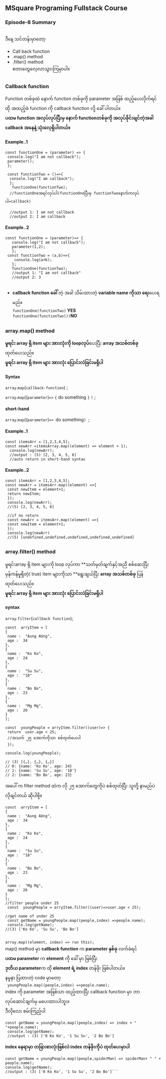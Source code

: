 ﻿## MSquare Programing Fullstack Course
### Episode-8 Summary
##
ဒီနေ့ သင်တန်းမှာတော့ <br>

 - Call back function
 - .map() method
 - .filter() method 
 <br> စတာတွေလေ့လာသွားကြမှာပါ။
 ##
 ### Callback function
 Function တစ်ခုထဲ နောက် function တစ်ခုကို parameter အဖြစ် ထည့်ပေးလိုက်ရင် ထို အထည့်ခံ function ကို callback function လို့ ခေါ် ပါတယ်။<br>
 **ပထမ function အလုပ်လုပ်ပြီးမှ နောက် functionတစ်ခုကို အလုပ်ခိုင်းချင်တဲ့အခါ callback အနေနဲ့ သုံးလေ့ရှိပါတယ်။**
 
 #### Example..1
 

    const functionOne = (parameter) => {
     console.log("I am not callback");
     parameter();
     };
     
     const functionTwo = ()=>{
      console.log("I am callback");
      };
       functionOne(functionTwo);
      //functionOneအရင်လုပ်ပါ(functionOneပြီးမှ functionTwoနောက်ကလုပ်ပါ=callback)
      
      //output 1: I am not callback
      //output 2: I am callback
#### Example..2

    const functionOne = (parameter)=> { 
       console.log("I am not callback");
       parameter(1,2); 
       }; 
     const functionTwo = (a,b)=>{ 
        console.log(a+b); 
       }; 
       functionOne(functionTwo);
       //output 1: "I am not callback"
       //output 2: 3

##

 - **callback function  ခေါ်** တဲ့ အခါ  သိမ်းထားတဲ့ **variable name ကိုသာ ရေး**ပေးရမည်။<br>
 `functionOne(functionTwo)` **YES**<br>
 `functionOne(functionTwo())`**NO**
##
### array.map() method
**မူရင်း array ရှိ item များ အားလုံးကို loopလုပ်**ပေးပြီး **array အသစ်တစ်ခု** ထုတ်ပေးသည်။<br>**မူရင်း array ရှိ item များ အားလုံး ပြောင်းလဲခြင်းမရှိပါ**
#### Syntax
`array`.`map`(`callback-function`) ;<br>

`array`.`map`((`parameter`)`=>` `{`
do something
`}` 
`)` ;<br>
#### short-hand
`array`.`map`((`parameter`)`=> `do something`) `;<br>
#### Example..1

    const itemsArr = [1,2,3,4,5];
    const newArr =itemsArray.map((element) => element + 1);
      console.log(newArr);
      //output : (5) [2, 3, 4, 5, 6]
      //auto return in short-hand syntax
#### Example..2

    const itemsArr = [1,2,3,4,5];
    const newArr = itemsArr.map((element) =>{
     const newItem = element+1;
     return newItem;
     });
     console.log(newArr);
     //(5) [2, 3, 4, 5, 6]
     
     //if no return
     const newArr = itemsArr.map((element) =>{
     const newItem = element+1;
     });
     console.log(newArr)
     //(5) [undefined,undefined,undefined,undefined,undefined]
     
 ##
 ### array.filter() method
 မူရင်းarray ရှိ item များကို loop လုပ်ကာ **သတ်မှတ်ချက်နှင့်အညီ စစ်ဆေးပြီး မှန်ကန်မှုရှိတဲ့( true) item များကိုသာ ‌**ရွေးချယ်ပြီး **array  အသစ်တစ်ခု** ပြန်ထုတ်ပေးသည်။<br>**မူရင်း array ရှိ item များ အားလုံး ပြောင်းလဲခြင်းမရှိပါ**
 #### syntax
 `array`.`filter`(`callback function`);

```
const  arryItem = [
{
 name :  "Aung AUng",
 age :  34
},
{
 name :  "Ko Ko",
 age :  24
},
{
 name :  "Su Su",
 age :  "18"
},
{
 name :  "Bo Bo",
 age :  23
},
{
 name :  "Mg Mg",
 age :  26
}
];

const  youngPeople = arryItem.filter((user)=> {
 return  user.age < 25;
 //အသက် ၂၅ အောက်ကိုသာ ‌စစ်ထုတ်ပေးပါ
 });

console.log(youngPeople);

// (3) [{…}, {…}, {…}]
// 0: {name: 'Ko Ko', age: 24}
// 1: {name: 'Su Su', age: '18'}
// 2: {name: 'Bo Bo', age: 23}
```

အပေါ် က filter method ထဲက လို ၂၅ အောက်တွေကိုပဲ စစ်ထုတ်ပြီး သူတို့ နာမည်ပဲ လိုချင်တယ် ဆိုပါစို့။
```
const  arryItem = [
{
 name :  "Aung AUng",
 age :  34
},
{
 name :  "Ko Ko",
 age :  24
},
{
 name :  "Su Su",
 age :  "18"
},
{
 name :  "Bo Bo",
 age :  23
},
{
 name :  "Mg Mg",
 age :  26
}
];
//filter people under 25
 const  youngPeople = arryItem.filter((user)=>user.age < 25);

//get name of under 25
 const getName = youngPeople.map((people,index) =>people.name);
 console.log(getName);
//(3) ['Ko Ko', 'Su Su', 'Bo Bo']


```


 `array.map((element, index) => run this);` <br>
map() method မှာ **callback function** က **parameter နှစ်ခု** လက်ခံရင် <br>**ပထမ parameter** က **element** ကို ခေါ် မှာ ဖြစ်ပြီး <br>**ဒုတိယ parameter**က ထို **element ရဲ့ index** တန်ဖိုး ဖြစ်ပါတယ်။ <br>နမူနာ ပြထားတဲ့ code မှာတော့ <br>`
youngPeople.map((people,index) =>people.name);` 
<br>index ကို parameter အဖြစ်သာ ထည့်ထားပြီး callback function မှာ ဘာလုပ်ဆောင်ချက်မှ မပေးထားပါဘူး။<br>
 ဒီလိုလေး စမ်းကြည့်ပါ
```
const getName = youngPeople.map((people,index) => index + " "+people.name);
 console.log(getName);     
 //output : (3) ['0 Ko Ko', '1 Su Su', '2 Bo Bo']
 ```
    
 **index နေရာမှာ တခြားစာလုံးဖြစ်လဲ index တန်ဖိုးကိုပဲ ထုတ်ပေးမှာပါ** 
```
const getName = youngPeople.map((people,spiderMan) => spiderMan+ " " + people.name); 
console.log(getName); 
//output : (3) ['0 Ko Ko', '1 Su Su', '2 Bo Bo']```
 

 

